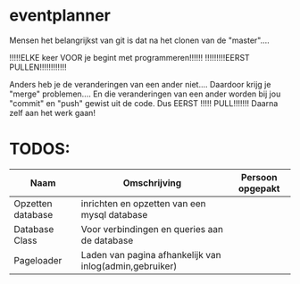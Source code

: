 eventplanner
============

Mensen het belangrijkst van git is dat na het clonen van de "master"....

!!!!!ELKE keer VOOR je begint met programmeren!!!!!!
          !!!!!!!!!EERST PULLEN!!!!!!!!!!!!
          
Anders heb je de veranderingen van een ander niet....
Daardoor krijg je "merge" problemen....
En die veranderingen van een ander worden bij jou "commit" en "push" gewist uit de code.
Dus EERST !!!!! PULL!!!!!!! Daarna zelf aan het werk gaan!

TODOS:
===========

| Naam              | Omschrijving                                              | Persoon opgepakt  |
| ----------------- | ---------------------------                               | ---------------   |
| Opzetten database | inrichten en opzetten van een mysql database              |                   |
| Database Class    | Voor verbindingen en queries aan de database              |                   |
| Pageloader        | Laden van pagina afhankelijk van inlog(admin,gebruiker)   |                   |
